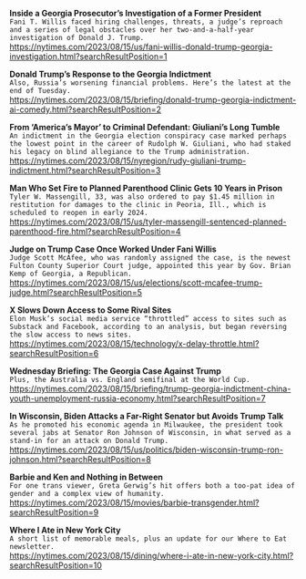 **Inside a Georgia Prosecutor’s Investigation of a Former President**\
`Fani T. Willis faced hiring challenges, threats, a judge’s reproach and a series of legal obstacles over her two-and-a-half-year investigation of Donald J. Trump.`\
https://nytimes.com/2023/08/15/us/fani-willis-donald-trump-georgia-investigation.html?searchResultPosition=1

**Donald Trump’s Response to the Georgia Indictment**\
`Also, Russia’s worsening financial problems. Here’s the latest at the end of Tuesday.`\
https://nytimes.com/2023/08/15/briefing/donald-trump-georgia-indictment-ai-comedy.html?searchResultPosition=2

**From ‘America’s Mayor’ to Criminal Defendant: Giuliani’s Long Tumble**\
`An indictment in the Georgia election conspiracy case marked perhaps the lowest point in the career of Rudolph W. Giuliani, who had staked his legacy on blind allegiance to the Trump administration.`\
https://nytimes.com/2023/08/15/nyregion/rudy-giuliani-trump-indictment.html?searchResultPosition=3

**Man Who Set Fire to Planned Parenthood Clinic Gets 10 Years in Prison**\
`Tyler W. Massengill, 33, was also ordered to pay $1.45 million in restitution for damages to the clinic in Peoria, Ill., which is scheduled to reopen in early 2024.`\
https://nytimes.com/2023/08/15/us/tyler-massengill-sentenced-planned-parenthood-fire.html?searchResultPosition=4

**Judge on Trump Case Once Worked Under Fani Willis**\
`Judge Scott McAfee, who was randomly assigned the case, is the newest Fulton County Superior Court judge, appointed this year by Gov. Brian Kemp of Georgia, a Republican.`\
https://nytimes.com/2023/08/15/us/elections/scott-mcafee-trump-judge.html?searchResultPosition=5

**X Slows Down Access to Some Rival Sites**\
`Elon Musk’s social media service “throttled” access to sites such as Substack and Facebook, according to an analysis, but began reversing the slow access to news sites.`\
https://nytimes.com/2023/08/15/technology/x-delay-throttle.html?searchResultPosition=6

**Wednesday Briefing: The Georgia Case Against Trump**\
`Plus, the Australia vs. England semifinal at the World Cup.`\
https://nytimes.com/2023/08/15/briefing/trump-georgia-indictment-china-youth-unemployment-russia-economy.html?searchResultPosition=7

**In Wisconsin, Biden Attacks a Far-Right Senator but Avoids Trump Talk**\
`As he promoted his economic agenda in Milwaukee, the president took several jabs at Senator Ron Johnson of Wisconsin, in what served as a stand-in for an attack on Donald Trump.`\
https://nytimes.com/2023/08/15/us/politics/biden-wisconsin-trump-ron-johnson.html?searchResultPosition=8

**Barbie and Ken and Nothing in Between**\
`For one trans viewer, Greta Gerwig’s hit offers both a too-pat idea of gender and a complex view of humanity.`\
https://nytimes.com/2023/08/15/movies/barbie-transgender.html?searchResultPosition=9

**Where I Ate in New York City**\
`A short list of memorable meals, plus an update for our Where to Eat newsletter.`\
https://nytimes.com/2023/08/15/dining/where-i-ate-in-new-york-city.html?searchResultPosition=10

